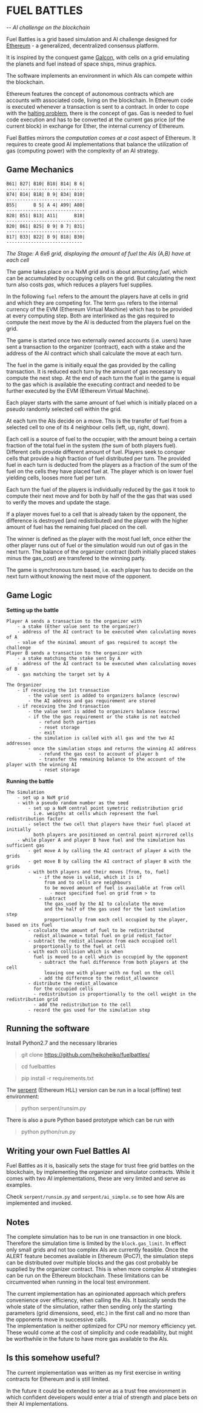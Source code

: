 FUEL BATTLES
============
-- *AI challenge on the blockchain*

Fuel Battles is a grid based simulation and AI challenge designed for [Ethereum](https://github.com/ethereum/wiki/wiki) - a generalized, decentralized consensus platform.

It is inspired by the conquest game [Galcon](https://en.wikipedia.org/wiki/Galcon), with cells on a grid emulating the planets and fuel instead of space ships, minus graphics.

The software implements an environment in which AIs can compete within the blockchain.

Ethereum features the concept of autonomous contracts which are accounts with associated code, living on the blockchain. In Ethereum code is executed whenever a transaction is sent to a contract. In order to cope with the [halting problem](https://en.wikipedia.org/wiki/Halting_problem), there is the concept of gas. Gas is needed to fuel code execution and has to be converted at the current gas price (of the current block) in exchange for Ether, the internal currency of Ethereum.

Fuel Battles mirrors the *computation comes at a cost* aspect of Ethereum. It requires to create good AI implementations that balance the utilization of gas (computing power) with the complexity of an AI strategy.

Game Mechanics
--------------

```
B61| B27| B10| B18| B14| B 6|
-----------------------------
B74| B14| B18| B 9| B34| B10|
-----------------------------
B55|      B 5| A 4| A99| A80|
-----------------------------
B28| B51| B13| A11|      B18|
-----------------------------
B20| B61| B25| B 9| B 7| B31|
-----------------------------
B17| B33| B22| B 9| B18| B30|
----------------------------
```
*The Stage: A 6x6 grid, displaying the amount of fuel the AIs (A,B) have at each cell*

The game takes place on a NxM grid and is about amounting *fuel*, which can be accumulated by occupying cells on the grid. But calculating the next turn also costs *gas*, which reduces a players fuel supplies.

In the following `fuel` refers to the amount the players have at cells in grid and which they are competing for. The term `gas` refers to the internal currency of the EVM (Ethereum Virtual Machine) which has to be provided at every computing step. Both are interlinked as the gas required to compute the next move by the AI is deducted from the players fuel on the grid.

The game is started once two externally owned accounts (i.e. users) have sent a transaction to the organizer (contract), each with a stake and the address of the AI contract which shall calculate the move at each turn.

The fuel in the game is initially equal the gas provided by the calling transaction. It is reduced each turn by the amount of gas necessary to compute the next step. At the end of each turn the fuel in the game is equal to the gas which is available the executing contract and needed to be further executed by the EVM (Ethereum Virtual Machine).

Each player starts with the same amount of fuel which is initially placed on a pseudo randomly selected cell within the grid.

At each turn the AIs decide on a move.  This is the transfer of fuel from a selected cell to one of its 4 neighbour cells (left, up, right, down).

Each cell is a source of fuel to the occupier, with the amount being a certain fraction of the total fuel in the system (the sum of both players fuel). Different cells provide different amount of fuel. Players seek to conquer cells that provide a high fraction of fuel distributed per turn. The provided fuel in each turn is deducted from the players as a fraction of the sum of the fuel on the cells they have placed fuel at. The player which is on lower fuel yielding cells, looses more fuel per turn.

Each turn the fuel of the players is individually reduced by the gas it took to compute their next move and for both by half of the the gas that was used to verify the moves and update the stage.

If a player moves fuel to a cell that is already taken by the opponent, the difference is destroyed (and redistributed) and the player with the higher amount of fuel has the remaining fuel placed on the cell.

The winner is defined as the player with the most fuel left, once either the other player runs out of fuel or the simulation would run out of gas in the next turn. The balance of the organizer contract (both initially placed stakes minus the gas_cost) are transfered to the winning party.

The game is synchronous turn based, i.e. each player has to decide on the next turn without knowing the next move of the opponent.

Game Logic
----------

**Setting up the battle**

    Player A sends a transaction to the organizer with
        - a stake (Ether value sent to the organizer)
        - address of the AI contract to be executed when calculating moves of A
        - value of the minimal amount of gas required to accept the challenge
    Player B sends a transaction to the organizer with
        - a stake matching the stake sent by A
        - address of the AI contract to be executed when calculating moves of B
        - gas matching the target set by A

    The Organizer
        - if receiving the 1st transaction
            - the value sent is added to organizers balance (escrow)
            - the AI address and gas requirement are stored
        - if receiving the 2nd transaction
            - the value sent is added to organizers balance (escrow)
            - if the the gas requirement or the stake is not matched
                - refund both parties
                - reset storage
                - exit
            - the simulation is called with all gas and the two AI addresses
            - once the simulation stops and returns the winning AI address
                - refund the gas cost to account of player b
                - transfer the remaining balance to the account of the player with the winning AI
                - reset storage

**Running the battle**

    The Simulation
        - set up a NxM grid
        - with a pseudo random number as the seed
            - set up a NxM central point symetric redistribution grid
              i.e. weigths at cells which represent the fuel redistribution factor
            - select the two cell that players have their fuel placed at initially
              both players are positioned on central point mirrored cells
        - while player A and player B have fuel and the simulation has sufficient gas
            - get move A by calling the AI contract of player A with the grids
            - get move B by calling the AI contract of player B with the grids
            - with both players and their moves [from, to, fuel]
                - if the move is valid, which it is if
                  from and to cells are neighbours
                  to be moved amount of fuel is available at from cell
                    - move specified fuel on grid from > to
                - subtract
                  the gas_used by the AI to calculate the move
                  and the half of the gas used for the last simulation step
                  proportionally from each cell occupied by the player, based on its fuel
            - calculate the amount of fuel to be redistributed
              redist_allowance = total fuel on grid redist_factor
            - subtract the redist_allowance from each occupied cell
              proportionally to the fuel at cell
            - with each collision which is when 
              fuel is moved to a cell which is occupied by the opponent
                - subtract the fuel difference from both players at the cell
                  leaving one with player with no fuel on the cell
                - add the difference to the redist_allowance
            - distribute the redist_allowance
              for the occupied cells
              - redistribution is proportionally to the cell weight in the redistribution grid
              - add the redistribution to the cell 
            - record the gas used for the simulation step


Running the software
--------------------

Install Python2.7 and the necessary libraries
> git clone https://github.com/heikoheiko/fuelbattles/

> cd fuelbattles

> pip install -r requirements.txt

The [serpent](https://github.com/ethereum/wiki/wiki/Serpent) (Ethereum HLL) version can be run in a local (offline) test environment:
> python serpent/runsim.py

There is also a pure Python based prototype which can be run with
> python python/run.py



Writing your own Fuel Battles AI
--------------------

Fuel Battles as it is, basically sets the stage for trust free grid battles on the blockchain, by implementing the organizer and simulator contracts.
While it comes with two AI implementations, these are very limited and serve as examples.

Check `serpent/runsim.py` and `serpent/ai_simple.se` to see how AIs are implemented and invoked. 


Notes
-----

The complete simulation has to be run in one transaction in one block. Therefore the simulation time is limited by the `block.gas_limit`. In effect only small grids and not too complex AIs are currently feasible. Once the ALERT feature becomes available in Ethereum (PoC7), the simulation steps can be distributed over multiple blocks and the gas cost probably be supplied by the organizer contract. This is when more complex AI strategies can be run on the Ethereum blockchain. These limitations can be circumvented when running in the local test environment.

The current implementation has an opinionated approach which prefers convenience over efficiency, when calling the AIs. It basically sends the whole state of the simulation, rather then sending only the starting parameters (grid dimensions, seed, etc.) in the first call and no more than the opponents move in successive calls.  
The implementation is neither optimized for CPU nor memory efficiency yet. These would come at the cost of simplicity and code readability, but might be worthwhile in the future to have more gas available to the AIs.


Is this somehow useful?
-----------------------

The current implementation was written as my first exercise in writing contracts for Ethereum and is still limited.

In the future it could be extended to serve as a trust free environment in which confident developers would enter a trial of strength and place bets on their AI implementations.


